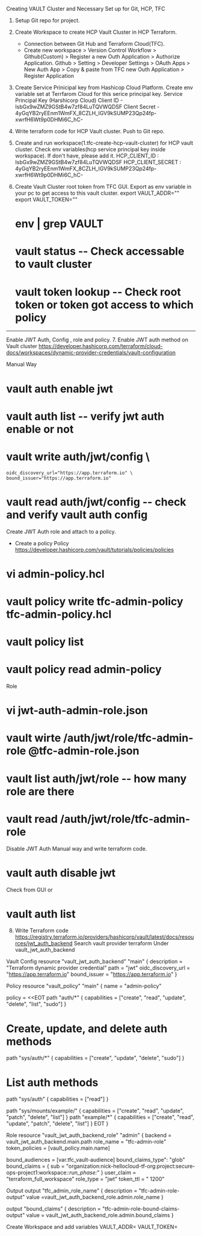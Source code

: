 Creating VAULT Cluster and Necessary Set up for Git, HCP, TFC

1. Setup Git repo for project.

2. Create Workspace to create HCP Vault Cluster in HCP Terraform.
   - Connection between Git Hub and Terraform Cloud(TFC).
   - Create new workspace > Version Control Workflow > Github(Custom) > Register a new Outh Application > Authorize Application.
     Github > Setting > Developer Settings > OAuth Apps > New Auth App > Copy  & paste from TFC new Outh Application > Register Application

3. Create Service Prinicipal key from Hashicop Cloud Platform. Create env variable set at Terrfarom Cloud for this serice principal key.
Service Principal Key (Harshicorp Cloud)
Client ID - IsbGx9wZMZ9GStB4w7zf84LuTQVWQDSF
Client Secret - 4yGqYB2ryEEnm1WmFX_8CZLH_IGV9kSUMP23Qp24fp-xwrfH6Wt9p0DHMi6C_hC- 

4. Write terraform code for HCP Vault cluster. Push to Git repo.

5. Create and run workspace(1.tfc-create-hcp-vault-cluster) for HCP vault cluster. Check env variables(hcp service principal key inside workspace). If don't have, please add it.
   HCP_CLIENT_ID : IsbGx9wZMZ9GStB4w7zf84LuTQVWQDSF 
   HCP_CLIENT_SECRET : 4yGqYB2ryEEnm1WmFX_8CZLH_IGV9kSUMP23Qp24fp-xwrfH6Wt9p0DHMi6C_hC- 

6. Create Vault Cluster root token from TFC GUI. Export as env variable in your pc to get access to this vault cluster.
   export VAULT_ADDR=""
   export VAULT_TOKEN=""
   # env | grep VAULT
   # vault status             -- Check accessable to vault cluster
   # vault token lookup       -- Check root token or token got access to which policy

------------------------------------------------------------------------------------------
Enable JWT Auth, Config , role and policy.
7. Enable JWT auth method on Vault cluster
https://developer.hashicorp.com/terraform/cloud-docs/workspaces/dynamic-provider-credentials/vault-configuration

Manual Way
   # vault auth enable jwt
   # vault auth list         -- verify jwt auth enable or not
   # vault write auth/jwt/config \
    oidc_discovery_url="https://app.terraform.io" \
    bound_issuer="https://app.terraform.io"
   # vault read auth/jwt/config     -- check and verify vault auth config
   Create JWT Auth role and attach to a policy.
   - Create a policy
Policy
https://developer.hashicorp.com/vault/tutorials/policies/policies
# vi admin-policy.hcl
# vault policy write tfc-admin-policy tfc-admin-policy.hcl
# vault policy list
# vault policy read admin-policy
Role
# vi jwt-auth-admin-role.json
# vault wirte /auth/jwt/role/tfc-admin-role @tfc-admin-role.json
# vault list auth/jwt/role      -- how many role are there
# vault read /auth/jwt/role/tfc-admin-role

Disable JWT Auth Manual way and write terraform code.
# vault auth disable jwt
Check from GUI or
# vault auth list

8. Write Terraform code
https://registry.terraform.io/providers/hashicorp/vault/latest/docs/resources/jwt_auth_backend
Search vault provider terraform
Under vault_jwt_auth_backend

Vault Config 
resource "vault_jwt_auth_backend" "main" {
    description         = "Terraform dynamic provider credential"
    path                = "jwt"
    oidc_discovery_url  = "https://app.terraform.io"
    bound_issuer        = "https://app.terraform.io"
}

Policy
resource "vault_policy" "main" {
  name = "admin-policy"

  policy = <<EOT
path "auth/*"
{
  capabilities = ["create", "read", "update", "delete", "list", "sudo"]
}

# Create, update, and delete auth methods
path "sys/auth/*"
{
  capabilities = ["create", "update", "delete", "sudo"]
}

# List auth methods
path "sys/auth"
{
  capabilities = ["read"]
}

path "sys/mounts/example/"
{
  capabilities = ["create", "read", "update", "patch", "delete", "list"]
}
path "example/*"
{
  capabilities = ["create", "read", "update", "patch", "delete", "list"]
}
EOT
}

Role
resource "vault_jwt_auth_backend_role" "admin" {
  backend         = vault_jwt_auth_backend.main.path
  role_name       = "tfc-admin-role"
  token_policies  = [vault_policy.main.name]

  bound_audiences = [var.tfc_vault-audience]
  bound_claims_type": "glob"
  bound_claims = {
    sub = "organization:nick-hellocloud-tf-org:project:secure-ops-project1:workspace:*:run_phase:*"
  }
  user_claim      = "terraform_full_workspace"
  role_type       = "jwt"
  token_ttl       = " 1200"

Output
output "tfc_admin_role_name" {
  description = "tfc-admin-role-output"
  value =vault_jwt_auth_backend_role.admin.role_name
}

output "bound_claims" {
  description = "tfc-admin-role-bound-claims-output"
  value = vault_jwt_auth_backend_role.admin.bound_claims
}

Create Workspace and add variables
VAULT_ADDR=
VAULT_TOKEN=
